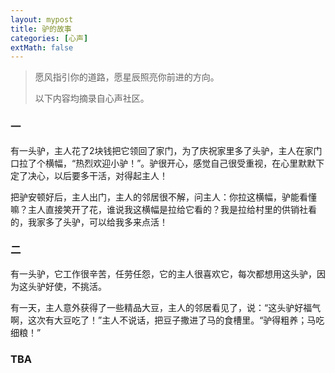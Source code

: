```yaml
---
layout: mypost
title: 驴的故事
categories: [心声]
extMath: false
---
```


> 愿风指引你的道路，愿星辰照亮你前进的方向。
> 
> 以下内容均摘录自心声社区。

### 一

有一头驴，主人花了2块钱把它领回了家门，为了庆祝家里多了头驴，主人在家门口拉了个横幅，“热烈欢迎小驴！”。驴很开心，感觉自己很受重视，在心里默默下定了决心，以后要多干活，对得起主人！

把驴安顿好后，主人出门，主人的邻居很不解，问主人：你拉这横幅，驴能看懂嘛？主人直接笑开了花，谁说我这横幅是拉给它看的？我是拉给村里的供销社看的，我家多了头驴，可以给我多来点活！

### 二

有一头驴，它工作很辛苦，任劳任怨，它的主人很喜欢它，每次都想用这头驴，因为这头驴好使，不挑活。

有一天，主人意外获得了一些精品大豆，主人的邻居看见了，说：“这头驴好福气啊，这次有大豆吃了！”主人不说话，把豆子撒进了马的食槽里。“驴得粗养；马吃细粮！”

### TBA
